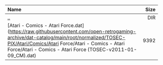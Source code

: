 |Name|Size|
|:---|---:|
|[..](../index.html)|DIR|
|[Atari - Comics - Atari Force.dat](https://raw.githubusercontent.com/open-retrogaming-archive/dat-catalog/main/root/normalized/TOSEC-PIX/Atari/Comics/Atari Force/Atari - Comics - Atari Force/Atari - Comics - Atari Force (TOSEC-v2011-01-09_CM).dat)|9392|
